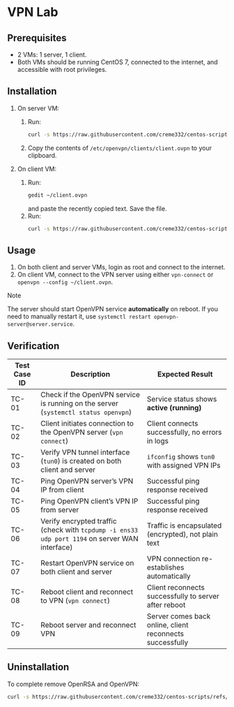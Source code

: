 # VPN Lab

## Prerequisites

- 2 VMs: 1 server, 1 client.
- Both VMs should be running CentOS 7, connected to the internet, and accessible with root privileges.

## Installation

1. On server VM:
   1. Run:
      ```bash
      curl -s https://raw.githubusercontent.com/creme332/centos-scripts/refs/heads/main/vpn-lab/server.sh | bash -s client
      ```
   2. Copy the contents of `/etc/openvpn/clients/client.ovpn` to your clipboard.

2. On client VM:
   1. Run:
      ```bash
      gedit ~/client.ovpn
      ```
      and paste the recently copied text. Save the file.
   2. Run:
      ```bash
      curl -s https://raw.githubusercontent.com/creme332/centos-scripts/refs/heads/main/vpn-lab/client.sh | bash -s ~/client.ovpn
      ```

## Usage

1. On both client and server VMs, login as root and connect to the internet.
2. On client VM, connect to the VPN server using either `vpn-connect` or `openvpn --config ~/client.ovpn`.

> [!NOTE]
> The server should start OpenVPN service **automatically** on reboot. If you need to manually restart it, use `systemctl restart openvpn-server@server.service`.

## Verification

| Test Case ID | Description                                                                                    | Expected Result                                          |
| ------------ | ---------------------------------------------------------------------------------------------- | -------------------------------------------------------- |
| TC-01        | Check if the OpenVPN service is running on the server (`systemctl status openvpn`)             | Service status shows **active (running)**                |
| TC-02        | Client initiates connection to the OpenVPN server (`vpn connect`)                              | Client connects successfully, no errors in logs          |
| TC-03        | Verify VPN tunnel interface (`tun0`) is created on both client and server                      | `ifconfig` shows `tun0` with assigned VPN IPs            |
| TC-04        | Ping OpenVPN server’s VPN IP from client                                                       | Successful ping response received                        |
| TC-05        | Ping OpenVPN client’s VPN IP from server                                                       | Successful ping response received                        |
| TC-06        | Verify encrypted traffic (check with `tcpdump -i ens33 udp port 1194` on server WAN interface) | Traffic is encapsulated (encrypted), not plain text      |
| TC-07        | Restart OpenVPN service on both client and server                                              | VPN connection re-establishes automatically              |
| TC-08        | Reboot client and reconnect to VPN (`vpn connect`)                                             | Client reconnects successfully to server after reboot    |
| TC-09        | Reboot server and reconnect VPN                                                                | Server comes back online, client reconnects successfully |

## Uninstallation

To complete remove OpenRSA and OpenVPN:

```bash
curl -s https://raw.githubusercontent.com/creme332/centos-scripts/refs/heads/main/vpn-lab/clean.sh | sh
```